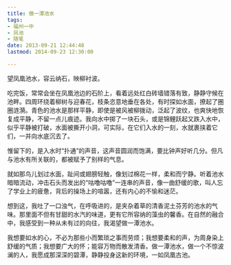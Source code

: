 ```yaml
---
title: 做一潭池水
tags:
- 福州一中
- 凤池
- 随笔
date: 2013-09-21 12:44:48
lastmod: 2014-09-23 12:30:00

---
```

望凤凰池水，容云纳石，映柳衬波。

吃完饭，常常会坐在凤凰池边的石阶上，看着远处红白砖墙错落有致，静静守候在池畔。四周环绕着柳树与迎春花，枝条恣意地垂在各处，有时探如水面，撩起了圈圈涟漪。青色的池水是那样平静，即使是被风被柳拨动，泛起了波纹，也爽快地恢复成平静，不留一点儿痕迹。我向水中掷了一块石头，或是锦鲤跃起又跌入水中，似乎平静被打破，水面被撕开小洞，可实际，在它们入水的一刻，水就裹挟着它们，一并向水底沉去了。

惟留下的，是入水时“扑通”的声音，这声音圆润而饱满，要比钟声好听几分。但凡与池水有所关联的，都被赋予了别样的气息。

就如那鸟儿划过水面，趾间或翅膀轻触，像划过棉花一样，柔和而宁静。听着池水暗暗流动，冲击石头而发出的“咕噜咕噜”一连串的声音，像一曲舒缓的歌，叫人忘了学业上的疲惫，背后的操场上的喧嚣，还有内心的不愉和迷茫。

想到这，我吐了一口浊气，在呼吸进的，是夹杂着草的清香泥土芬芳的池水的气味。那里面不但有甘甜的水汽的味道，更有它所容纳的藻虫的馨香。在自然的融合中，我感受到一种从未有过的向往，我渴望做一潭池水。

我想要如水的心，不必为那些小而繁琐之事而劳烦；我想要柔和的声，为周身染上舒缓的气质；我想要广大的怀；能容万物而散发清香。做一潭池水，做一个不惊波澜的人，我愿成那深深的碧潭，静静投身这新的环境，一如凤凰古池。